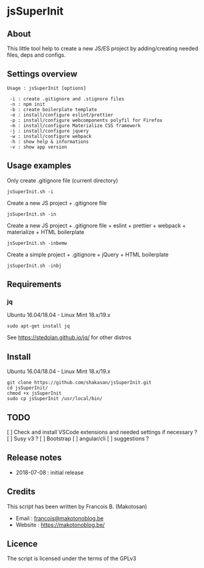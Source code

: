# jsSuperInit

## About

This little tool help to create a new JS/ES project by adding/creating needed files, deps and configs.

## Settings overview

```shell
Usage : jsSuperInit [options]

 -i : create .gitignore and .stignore files
 -n : npm init
 -b : create boilerplate template
 -e : install/configure eslint/prettier
 -p : install/configure webcomponents polyfil for Firefox
 -m : install/configure Materialize CSS framework
 -j : install/configure jquery
 -w : install/configure webpack
 -h : show help & informations
 -v : show app version
```

## Usage examples

Only create .gitignore file (current directory)

```shell
jsSuperInit.sh -i
```

Create a new JS project + .gitignore file

```shell
jsSuperInit.sh -in
```

Create a new JS project + .gitignore file + eslint + prettier + webpack + materialize + HTML boilerplate

```shell
jsSuperInit.sh -inbemw
```

Create a simple project + .gitignore + jQuery + HTML boilerplate

```shell
jsSuperInit.sh -inbj
```

## Requirements

### jq

Ubuntu 16.04/18.04 - Linux Mint 18.x/19.x

```shell
sudo apt-get install jq
```

See https://stedolan.github.io/jq/ for other distros

## Install

Ubuntu 16.04/18.04 - Linux Mint 18.x/19.x

```shell
git clone https://github.com/shakasan/jsSuperInit.git
cd jsSuperInit/
chmod +x jsSuperInit
sudo cp jsSuperInit /usr/local/bin/
```

## TODO

[ ] Check and install VSCode extensions and needed settings if necessary ?
[ ] Susy v3 ?
[ ] Bootstrap
[ ] angular/cli
[ ] suggestions ?

## Release notes

- 2018-07-08 : initial release

## Credits

This script has been written by Francois B. (Makotosan)

- Email : francois@makotonoblog.be
- Website : https://makotonoblog.be/

## Licence

The script is licensed under the terms of the GPLv3
